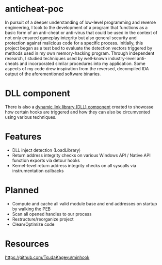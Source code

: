 # anticheat-poc
In pursuit of a deeper understanding of low-level programming and reverse engineering, I took to the development of a program that functions as a basic form of an anti-cheat or anti-virus that could be used in the context of not only ensured gameplay integrity but also general security and protection against malicious code for a specific process. Initially, this project began as a test bed to evaluate the detection vectors triggered by methods used in my own memory-hacking program. Through independent research, I studied techniques used by well-known industry-level anti-cheats and incorporated similar procedures into my application. Some aspects of my code drew inspiration from the reversed, decompiled IDA output of the aforementioned software binaries.
# DLL component
There is also a [dynamic link library (DLL) component](https://github.com/thetuh/anticheat-dll-example) created to showcase how certain hooks are triggered and how they can also be circumvented using various techniques.
# Features
* DLL inject detection (LoadLibrary)
* Return address integrity checks on various Windows API / Native API function exports via detour hooks
* Kernel-level return address integrity checks on all syscalls via instrumentation callbacks
# Planned
* Compute and cache all valid module base and end addresses on startup by walking the PEB
* Scan all opened handles to our process
* Restructure/reorganize project
* Clean/Optimize code
# Resources
https://github.com/TsudaKageyu/minhook
